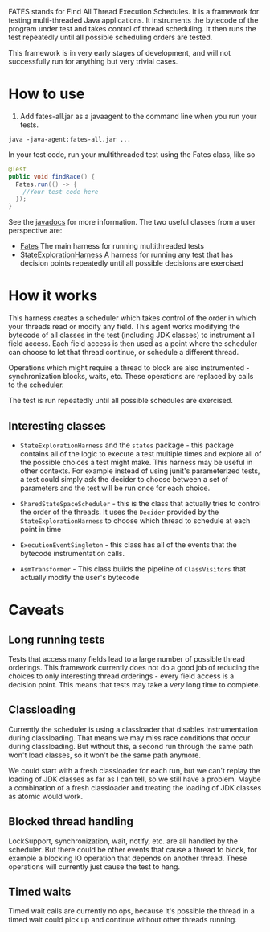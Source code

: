 FATES stands for Find All Thread Execution Schedules. It is a framework for
testing multi-threaded Java applications. It instruments the bytecode of the
program under test and takes control of thread scheduling. It then runs the
test repeatedly until all possible scheduling orders are tested.

This framework is in very early stages of development, and will not
successfully run for anything but very trivial cases.

# How to use
1. Add fates-all.jar as a javaagent to the command line when you run your tests.

```
java -java-agent:fates-all.jar ...
```

In your test code, run your multithreaded test using the Fates class, like so
```java
@Test
public void findRace() {
  Fates.run(() -> {
    //Your test code here
  });
}
```

See the [javadocs](https://upthewaterspout.github.io/fates/javadoc/) for more
information. The two useful classes from a user perspective are:
* [Fates](https://upthewaterspout.github.io/fates/javadoc/com/github/upthewaterspout/fates/core/threading/Fates.html)
The main harness for running multithreaded tests
* [StateExplorationHarness](https://upthewaterspout.github.io/fates/javadoc/com/github/upthewaterspout/fates/core/states/StateExplorationHarness.html)
A harness for running any test that has decision points repeatedly until all
possible decisions are exercised

# How it works

This harness creates a scheduler which takes control of the order in which your
threads read or modify any field.  This agent works modifying the bytecode of
all classes in the test (including JDK classes) to instrument all field access.
Each field access is then used as a point where the scheduler can choose to let
that thread continue, or schedule a different thread.

Operations which might require a thread to block are also instrumented -
synchronization blocks, waits, etc. These operations are replaced by calls to
the scheduler.

The test is run repeatedly until all possible schedules are exercised.

## Interesting classes
 * `StateExplorationHarness` and the `states` package - this package contains all
 of the logic to execute a test multiple times and explore all of the possible
 choices a test might make. This harness may be useful in other contexts. For
 example instead of using junit's parameterized tests, a test could simply ask
 the decider to choose between a set of parameters and the test will be run
 once for each choice.

 * `SharedStateSpaceScheduler` - this is the class that actually tries to
 control the order of the threads. It uses the `Decider` provided by the
 `StateExplorationHarness` to choose which thread to schedule at each point in
 time

 * `ExecutionEventSingleton` - this class has all of the events that the bytecode 
 instrumentation calls.
 
 * `AsmTransformer` - This class builds the pipeline of `ClassVisitors` that actually
 modify the user's bytecode


# Caveats

## Long running tests

Tests that access many fields lead to a large number of possible thread
orderings.  This framework currently does not do a good job of reducing the
choices to only interesting thread orderings - every field access is a decision
point. This means that tests may take a *very* long time to complete.

## Classloading
Currently the scheduler is using a classloader that disables instrumentation
during classloading. That means we may miss race conditions that occur during
classloading. But without this, a second run through the same path won't load
classes, so it won't be the same path anymore.

We could start with a fresh classloader for each run, but we can't replay the
loading of JDK classes as far as I can tell, so we still have a problem. Maybe
a combination of a fresh classloader and treating the loading of JDK classes as
atomic would work.

## Blocked thread handling

LockSupport, synchronization, wait, notify, etc. are all handled by the
scheduler. But there could be other events that cause a thread to block, for
example a blocking IO operation that depends on another thread. These
operations will currently just cause the test to hang.

## Timed waits

Timed wait calls are currently no ops, because it's possible the thread in a timed
wait could pick up and continue without other threads running. 

